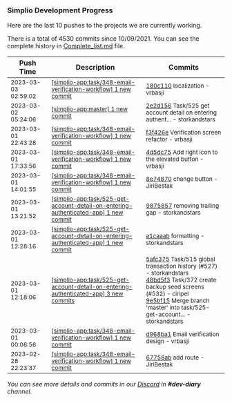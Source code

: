 
### Simplio Development Progress

Here are the last 10 pushes to the projects we are currently working.

There is a total of 4530 commits since 10/09/2021. You can see the complete history in
 [Complete_list.md](Complete_list.md) file.

| Push Time | Description | Commits |
| --- | --- | --- |
| <sub>2023-03-03 02:59:02</sub> | <sub>[[simplio-app:task/348\-email\-verification\-workflow] 1 new commit](https://github.com/SimplioOfficial/simplio-app/commit/180c11067fc4525438b6da32c89b363d7aba9087)</sub> | <sub>[180c110](https://github.com/SimplioOfficial/simplio-app/commit/180c11067fc4525438b6da32c89b363d7aba9087) localization - vrbasji</sub> |
| <sub>2023-03-02 05:24:06</sub> | <sub>[[simplio-app:master] 1 new commit](https://github.com/SimplioOfficial/simplio-app/commit/2e2d156892436f5d9fb8b400d0d3bef14f069053)</sub> | <sub>[2e2d156](https://github.com/SimplioOfficial/simplio-app/commit/2e2d156892436f5d9fb8b400d0d3bef14f069053) Task/525 get account detail on entering authent... - storkandstars</sub> |
| <sub>2023-03-01 22:43:28</sub> | <sub>[[simplio-app:task/348\-email\-verification\-workflow] 1 new commit](https://github.com/SimplioOfficial/simplio-app/commit/f3f426eef1e905e68f22e5f58e32d78e8220d3de)</sub> | <sub>[f3f426e](https://github.com/SimplioOfficial/simplio-app/commit/f3f426eef1e905e68f22e5f58e32d78e8220d3de) Verification screen refactor - vrbasji</sub> |
| <sub>2023-03-01 17:33:56</sub> | <sub>[[simplio-app:task/348\-email\-verification\-workflow] 1 new commit](https://github.com/SimplioOfficial/simplio-app/commit/4d5dc756c1112df8db53b4d7a8dc6276aebfdad3)</sub> | <sub>[4d5dc75](https://github.com/SimplioOfficial/simplio-app/commit/4d5dc756c1112df8db53b4d7a8dc6276aebfdad3) Add right icon to the elevated button - vrbasji</sub> |
| <sub>2023-03-01 14:01:55</sub> | <sub>[[simplio-app:task/348\-email\-verification\-workflow] 1 new commit](https://github.com/SimplioOfficial/simplio-app/commit/8e74870fb9320d6093778e0f17beed22712443dd)</sub> | <sub>[8e74870](https://github.com/SimplioOfficial/simplio-app/commit/8e74870fb9320d6093778e0f17beed22712443dd) change button - JiriBestak</sub> |
| <sub>2023-03-01 13:21:52</sub> | <sub>[[simplio-app:task/525\-get\-account\-detail\-on\-entering\-authenticated\-app] 1 new commit](https://github.com/SimplioOfficial/simplio-app/commit/9875857877fd0c141a7a2cfd2302a4b4b5c3af5a)</sub> | <sub>[9875857](https://github.com/SimplioOfficial/simplio-app/commit/9875857877fd0c141a7a2cfd2302a4b4b5c3af5a) removing trailing gap - storkandstars</sub> |
| <sub>2023-03-01 12:28:16</sub> | <sub>[[simplio-app:task/525\-get\-account\-detail\-on\-entering\-authenticated\-app] 1 new commit](https://github.com/SimplioOfficial/simplio-app/commit/a1caaab5b2b460aeb803840850a6c899f6bcf1e5)</sub> | <sub>[a1caaab](https://github.com/SimplioOfficial/simplio-app/commit/a1caaab5b2b460aeb803840850a6c899f6bcf1e5) formatting - storkandstars</sub> |
| <sub>2023-03-01 12:18:06</sub> | <sub>[[simplio-app:task/525\-get\-account\-detail\-on\-entering\-authenticated\-app] 3 new commits](https://github.com/SimplioOfficial/simplio-app/compare/c6598eba66b2...9e5bf1510b0f)</sub> | <sub>[5afc375](https://github.com/SimplioOfficial/simplio-app/commit/5afc375373e00728ab4de394f63dedfad8409616) Task/515 global transaction history (#527) - storkandstars<br>[48bd5f3](https://github.com/SimplioOfficial/simplio-app/commit/48bd5f3594fa8c966e4d22150904f9a9a6624c53) Task/372 create backup seed screens (#532) - ciripel<br>[9e5bf15](https://github.com/SimplioOfficial/simplio-app/commit/9e5bf1510b0f2836beefdcccb01f4b3e938819f0) Merge branch 'master' into task/525-get-account... - storkandstars</sub> |
| <sub>2023-03-01 00:06:56</sub> | <sub>[[simplio-app:task/348\-email\-verification\-workflow] 1 new commit](https://github.com/SimplioOfficial/simplio-app/commit/d968ba179cfd29d7da61ea3a15297d057e5bab99)</sub> | <sub>[d968ba1](https://github.com/SimplioOfficial/simplio-app/commit/d968ba179cfd29d7da61ea3a15297d057e5bab99) Email verification design - vrbasji</sub> |
| <sub>2023-02-28 22:23:37</sub> | <sub>[[simplio-app:task/348\-email\-verification\-workflow] 1 new commit](https://github.com/SimplioOfficial/simplio-app/commit/67758abf92e96b0aeaa5db74ab1038574dfc66f2)</sub> | <sub>[67758ab](https://github.com/SimplioOfficial/simplio-app/commit/67758abf92e96b0aeaa5db74ab1038574dfc66f2) add route - JiriBestak</sub> |

_You can see more details and commits in our [Discord](https://discord.gg/aKhjuwZmdP) in **#dev-diary** channel._
